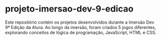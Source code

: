 # projeto-imersao-dev-9-edicao
Este repositório contém os projetos desenvolvidos durante a Imersão Dev 9ª Edição da Alura. Ao longo da imersão, foram criados 5 jogos diferentes, explorando conceitos de lógica de programação, JavaScript, HTML e CSS.
